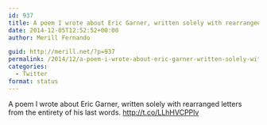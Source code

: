 ```yaml
---
id: 937
title: A poem I wrote about Eric Garner, written solely with rearranged letters from the entirety of his last words. http://t.co/LLhHVCPPlv
date: 2014-12-05T12:52:52+00:00
author: Merill Fernando

guid: http://merill.net/?p=937
permalink: /2014/12/a-poem-i-wrote-about-eric-garner-written-solely-with-rearranged-letters-from-the-entirety-of-his-last-words-httpt-collhhvcpplv/
categories:
  - Twitter
format: status
---
```

A poem I wrote about Eric Garner, written solely with rearranged letters from the entirety of his last words. http://t.co/LLhHVCPPlv